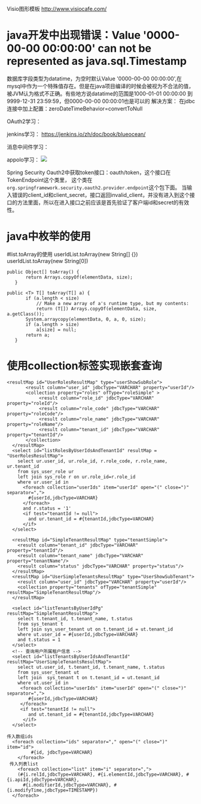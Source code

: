 Visio图形模板
http://www.visiocafe.com/

# java开发中出现错误：Value '0000-00-00 00:00:00' can not be represented as java.sql.Timestamp  
数据库字段类型为datatime，为空时默认Value '0000-00-00 00:00:00',在mysql中作为一个特殊值存在。但是在java项目编译的时候会被视为不合法的值，被JVM认为格式不正确。有些地方说datatime的范围是1000-01-01 00:00:00 到 9999-12-31 23:59:59，但0000-00-00 00:00:01也是可以的
解决方案：
在jdbc连接中加上配置：zeroDateTimeBehavior=convertToNull

OAuth2学习：

jenkins学习：
https://jenkins.io/zh/doc/book/blueocean/

消息中间件学习：

appolo学习：
![](../basic/image/无标题.png)

Spring Security Oauth2中获取token接口：oauth/token，这个接口在TokenEndpoint这个类里，
这个类在`org.springframework.security.oauth2.provider.endpoint`这个包下面。
当输入错误的client_id和client_secret，接口返回invalid_client，并没有进入到这个接口的方法里面，所以在进入接口之前应该是首先验证了客户端id和secret的有效性。

# java中枚举的使用

#list.toArray的使用
userIdList.toArray(new String[] {})
userIdList.toArray(new String[0])


    
 ```
 public Object[] toArray() {
        return Arrays.copyOf(elementData, size);
    }
 
 public <T> T[] toArray(T[] a) {
        if (a.length < size)
            // Make a new array of a's runtime type, but my contents:
            return (T[]) Arrays.copyOf(elementData, size, a.getClass());
        System.arraycopy(elementData, 0, a, 0, size);
        if (a.length > size)
            a[size] = null;
        return a;
    }
```

# 使用collection标签实现嵌套查询

```
<resultMap id="UserRolesResultMap" type="userShowSubRole">
       <result column="user_id" jdbcType="VARCHAR" property="userId"/>
       <collection property="roles" ofType="roleSimple" >
            <result column="role_id" jdbcType="VARCHAR" property="roleId"/>
            <result column="role_code" jdbcType="VARCHAR" property="roleCode"/>
            <result column="role_name" jdbcType="VARCHAR" property="roleName"/>
            <result column="tenant_id" jdbcType="VARCHAR" property="tenantId"/>
       </collection>    
  </resultMap>
  <select id="listRolesByUserIdsAndTenantId" resultMap = "UserRolesResultMap">
    select ur.user_id, ur.role_id, r.role_code, r.role_name, ur.tenant_id   
    from sys_user_role ur
    left join sys_role r on ur.role_id=r.role_id
    where ur.user_id in     
      <foreach collection="userIds" item="userId" open="(" close=")" separator=",">
        #{userId,jdbcType=VARCHAR}
      </foreach>     
      and r.status = '1'
      <if test="tenantId != null">
        and ur.tenant_id = #{tenantId,jdbcType=VARCHAR}
      </if>
  </select>
  
  <resultMap id="SimpleTenantResultMap" type="tenantSimple">
    <result column="tenant_id" jdbcType="VARCHAR" property="tenantId"/>
    <result column="tenant_name" jdbcType="VARCHAR" property="tenantName"/>
    <result column="status" jdbcType="VARCHAR" property="status"/>
  </resultMap>  
  <resultMap id="UserSimpleTenantsResultMap" type="UserShowSubTenant">
    <result column="user_id" jdbcType="VARCHAR" property="userId"/>
    <collection property="tenants" ofType="tenantSimple" resultMap="SimpleTenantResultMap"/>        
  </resultMap>
  
  <select id="listTenantsByUserIdPg" resultMap="SimpleTenantResultMap">
    select t.tenant_id, t.tenant_name, t.status
    from sys_tenant t
    left join sys_user_tenant ut on t.tenant_id = ut.tenant_id
    where ut.user_id = #{userId,jdbcType=VARCHAR}
    and t.status = 1
  </select>
  <!-- 查询用户所属租户信息 -->
  <select id="listTenantsByUserIdsAndTenantId" resultMap="UserSimpleTenantsResultMap">
    select ut.user_id, t.tenant_id, t.tenant_name, t.status
    from sys_user_tenant ut
    left join  sys_tenant t on t.tenant_id = ut.tenant_id
    where ut.user_id in     
     <foreach collection="userIds" item="userId" open="(" close=")" separator=",">
        #{userId,jdbcType=VARCHAR}
     </foreach>    
     <if test="tenantId != null">
        and ut.tenant_id = #{tenantId,jdbcType=VARCHAR}
      </if>
  </select>
  
传入数组ids  
  <foreach collection="ids" separator="," open="(" close=")" item="id">
         #{id, jdbcType=VARCHAR}
    </foreach>
 传入列表list      
    <foreach collection="list" item="i" separator=",">
    (#{i.relId,jdbcType=VARCHAR}, #{i.elementId,jdbcType=VARCHAR}, #{i.apiId,jdbcType=VARCHAR}, 
      #{i.modifierId,jdbcType=VARCHAR}, #{i.modifyTime,jdbcType=TIMESTAMP})
  </foreach>
```